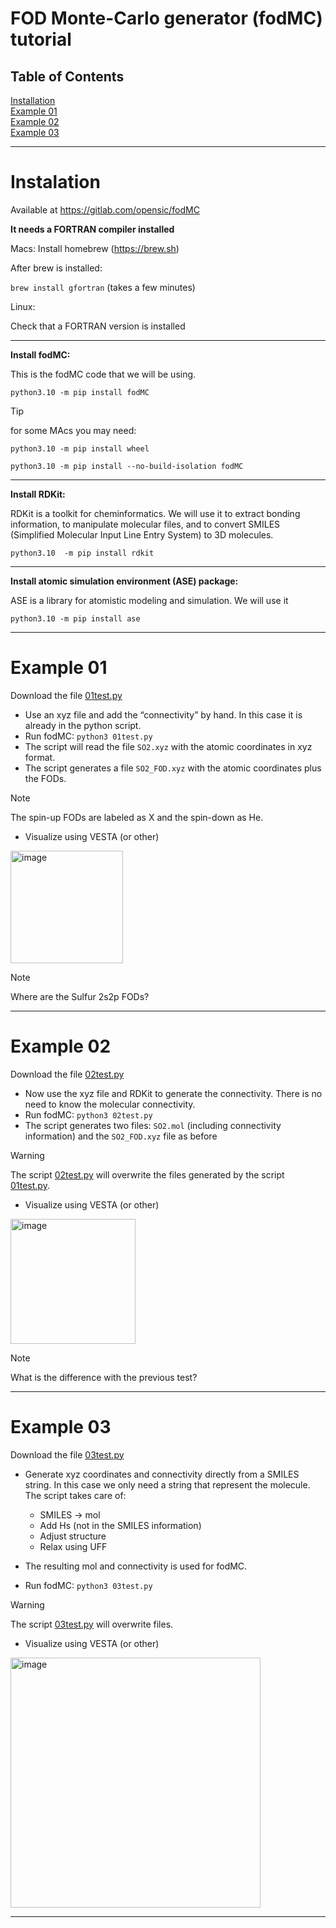 # FOD Monte-Carlo generator (fodMC) tutorial


## Table of Contents 

[Installation](/fodMC.md#Instalation)\
[Example 01](/fodMC.md#Example-01)\
[Example 02](/fodMC.md#Example-02)\
[Example 03](/fodMC.md#Example-03)

***

# Instalation

Available at
https://gitlab.com/opensic/fodMC

**It needs a FORTRAN compiler installed**

Macs: Install homebrew (https://brew.sh) 

After brew is installed:

`brew install gfortran` (takes a few minutes)

Linux:

Check that a FORTRAN version is installed

***

**Install fodMC:**

This is the fodMC code that we will be using.

`python3.10 -m pip install fodMC`

> [!TIP]
> for some MAcs you may need:
> 
> `python3.10 -m pip install wheel`
> 
> `python3.10 -m pip install --no-build-isolation fodMC`


***

**Install RDKit:**

RDKit is a toolkit for cheminformatics. We will use it to extract bonding information, to manipulate molecular files, and to convert SMILES (Simplified Molecular Input Line Entry System)
to 3D molecules. 


`python3.10  -m pip install rdkit`


***

**Install atomic simulation environment (ASE) package:**

ASE is a library for atomistic modeling and simulation. We will use it 

`python3.10 -m pip install ase`




***

# Example 01
Download the file [01test.py](/01test.py)

+ Use an xyz file and add the “connectivity” by hand. In this case it is already in the python script.
+ Run fodMC: `python3 01test.py`
+ The script will read the file `SO2.xyz` with the atomic coordinates in xyz format.
+ The script generates a file `SO2_FOD.xyz` with the atomic coordinates plus the FODs.
> [!NOTE]
>The spin-up FODs are labeled as X and the spin-down as He.  
+ Visualize using VESTA (or other)

<img width="180" alt="image" src="https://github.com/user-attachments/assets/12c5ee81-8f1f-4de4-a64e-96c522f49d8b" />


> [!Note]
>Where are the Sulfur 2s2p FODs?

***

# Example 02
Download the file [02test.py](/02test.py)

+ Now use the xyz file and RDKit to generate the connectivity. There is no need to know the molecular connectivity.
+ Run fodMC: `python3 02test.py`
+ The script generates two files: `SO2.mol` (including connectivity information) and the `SO2_FOD.xyz` file as before

> [!Warning]
> The script [02test.py](/02test.py) will overwrite the files generated by the script [01test.py](/01test.py).

+ Visualize using VESTA (or other)

<img width="200" alt="image" src="https://github.com/user-attachments/assets/2d3e4bb9-6d58-46d7-8b5c-1060bfa8ba2e" />

> [!Note]
> What is the difference with the previous test?


***



# Example 03 
Download the file [03test.py](/03test.py)

+ Generate xyz coordinates and connectivity directly from a SMILES string. In this case we only need a string that represent the molecule. The script takes care of:
  + SMILES &#8594; mol
  + Add Hs (not in the SMILES information)
  + Adjust structure
  + Relax using UFF

+ The resulting mol and connectivity is used for fodMC.
+ Run fodMC: `python3 03test.py`


> [!Warning]
> The script [03test.py](/03test.py) will overwrite files.


+ Visualize using VESTA (or other)

<img width="400" alt="image" src="https://github.com/user-attachments/assets/291f8947-c7d3-4aab-8b19-38cc1545cfe2" />




***





